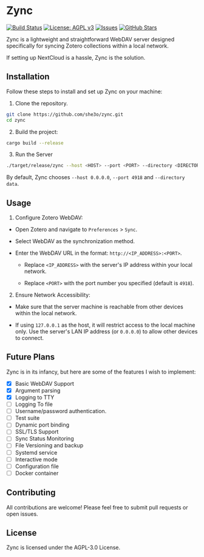 # Zync

[![Build Status](https://github.com/she3o/zync/actions/workflows/ci.yml/badge.svg)](https://github.com/she3o/zync/actions)
 [![License: AGPL v3](https://img.shields.io/badge/License-AGPL_v3-blue.svg)](https://github.com/she3o/zync/blob/main/LICENSE)
[![Issues](https://img.shields.io/github/issues/she3o/zync.svg)](https://github.com/she3o/zync/issues)
[![GitHub Stars](https://img.shields.io/github/stars/she3o/zync.svg?style=social&label=Star)](https://github.com/she3o/zync)


Zync is a lightweight and straightforward WebDAV server
designed specifically for syncing Zotero collections within a local network.

If setting up NextCloud is a hassle, Zync is the solution.

## Installation

Follow these steps to install and set up Zync on your machine:

1. Clone the repository.

```bash
git clone https://github.com/she3o/zync.git
cd zync
```

2. Build the project:

```bash
cargo build --release
```

3. Run the Server

```bash
./target/release/zync --host <HOST> --port <PORT> --directory <DIRECTORY>
```

By default, Zync chooses `--host 0.0.0.0`, `--port 4918` and `--directory data`.

## Usage

1. Configure Zotero WebDAV:

  - Open Zotero and navigate to `Preferences` > `Sync`.

  - Select WebDAV as the synchronization method.

  - Enter the WebDAV URL in the format: `http://<IP_ADDRESS>:<PORT>`.

    - Replace `<IP_ADDRESS>` with the server's IP address within your local network.

    - Replace `<PORT>` with the port number you specified (default is `4918`).

2. Ensure Network Accessibility:

  - Make sure that the server machine is reachable from other devices within the local network.

  - If using `127.0.0.1` as the host, it will restrict access to the local machine only. Use the server's LAN IP address (or `0.0.0.0`) to allow other devices to connect.

## Future Plans

Zync is in its infancy, but here are some of the features I wish to implement:

- [x] Basic WebDAV Support
- [x] Argument parsing
- [x] Logging to TTY
- [ ] Logging To file
- [ ] Username/password authentication.
- [ ] Test suite
- [ ] Dynamic port binding
- [ ] SSL/TLS Support
- [ ] Sync Status Monitoring
- [ ] File Versioning and backup
- [ ] Systemd service
- [ ] Interactive mode
- [ ] Configuration file
- [ ] Docker container

## Contributing

All contributions are welcome! Please feel free to submit pull requests or open issues.

## License

Zync is licensed under the AGPL-3.0 License.
